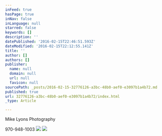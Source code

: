 ```yaml
---
inFeed: true
hasPage: true
inNav: false
inLanguage: null
starred: false
keywords: []
description: ''
datePublished: '2016-02-15T22:46:51.593Z'
dateModified: '2016-02-15T22:12:55.141Z'
title: ''
author: []
authors: []
publisher:
  name: null
  domain: null
  url: null
  favicon: null
sourcePath: _posts/2016-02-15-32776126-a3bc-48b0-aef0-e3097b1a4b72.md
published: true
url: 32776126-a3bc-48b0-aef0-e3097b1a4b72/index.html
_type: Article

---
```

Mike Lyons Photography

970-948-1003
![](https://the-grid-user-content.s3-us-west-2.amazonaws.com/2fc0ef5b-14f8-4ce2-80a8-92bbc79c68c9.jpg)
![](https://the-grid-user-content.s3-us-west-2.amazonaws.com/463cb87e-d921-4cc8-b225-44106d3dd082.jpg)